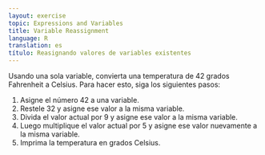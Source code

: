```yaml
---
layout: exercise
topic: Expressions and Variables
title: Variable Reassignment
language: R
translation: es
título: Reasignando valores de variables existentes
---
```

Usando una sola variable, convierta una temperatura de 42 grados Fahrenheit
a Celsius. Para hacer esto, siga los siguientes pasos:

1. Asigne el número 42 a una variable.
2. Restele 32 y asigne ese valor a la misma variable.
3. Divida el valor actual por 9 y asigne ese valor a la misma
    variable.
4. Luego multiplique el valor actual por 5 y asigne ese valor nuevamente
    a la misma variable.
5. Imprima la temperatura en grados Celsius.